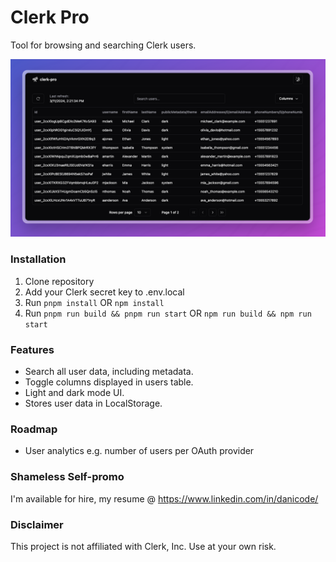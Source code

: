 # Clerk Pro

Tool for browsing and searching Clerk users.

![clerk-pro dashboard](https://raw.githubusercontent.com/danicodeve/clerk-pro/main/public/images/clerk-pro.png)

### Installation

1. Clone repository
2. Add your Clerk secret key to .env.local
3. Run `pnpm install` OR `npm install`
4. Run `pnpm run build && pnpm run start` OR `npm run build && npm run start`

### Features

- Search all user data, including metadata.
- Toggle columns displayed in users table.
- Light and dark mode UI.
- Stores user data in LocalStorage.

### Roadmap

- User analytics e.g. number of users per OAuth provider

### Shameless Self-promo

I'm available for hire, my resume @ https://www.linkedin.com/in/danicode/

### Disclaimer

This project is not affiliated with Clerk, Inc. Use at your own risk.
